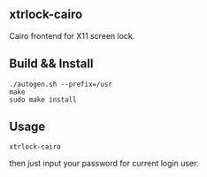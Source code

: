 xtrlock-cairo
-------------

Cairo frontend for X11 screen lock.


## Build && Install

```
./autogen.sh --prefix=/usr
make
sudo make install
```


## Usage

```
xtrlock-cairo
```

then just input your password for current login user.
